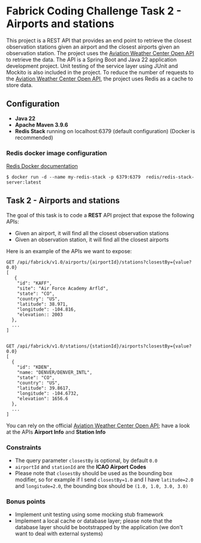 # Fabrick Coding Challenge Task 2 - Airports and stations

This project is a REST API that provides an end point to retrieve the closest observation stations given an airport and the closest airports given an observation station. The project uses the [Aviation Weather Center Open API](https://aviationweather.gov/data/api/) to retrieve the data. The API is a Spring Boot and Java 22 application development project. Unit testing of the service layer using JUnit and Mockito is also included in the project. To reduce the number of requests to the [Aviation Weather Center Open API](https://aviationweather.gov/data/api/#/Data/dataStationInfo), the project uses Redis as a cache to store data.

## Configuration

- **Java 22**
- **Apache Maven 3.9.6**
- **Redis Stack** running on localhost:6379 (default configuration) (Docker is recommended)

### Redis docker image configuration

[Redis Docker documentation](https://redis.io/learn/operate/orchestration/docker)

```shell
$ docker run -d --name my-redis-stack -p 6379:6379  redis/redis-stack-server:latest
```



## Task 2 - Airports and stations

The goal of this task is to code a **REST** API project that expose the following APIs:
* Given an airport, it will find all the closest observation stations
* Given an observation station, it will find all the closest airports

Here is an example of the APIs we want to expose:

```
GET /api/fabrick/v1.0/airports/{airportId}/stations?closestBy={value?0.0}
[
   {
    "id": "KAFF",
    "site": "Air Force Academy Arfld",
    "state": "CO",
    "country": "US",
    "latitude": 38.971,
    "longitude": -104.816,
    "elevation:: 2003
  },
  ...
]


GET /api/fabrick/v1.0/stations/{stationId}/airports?closestBy={value?0.0}
[
  {
    "id": "KDEN",
    "name: "DENVER/DENVER_INTL",
    "state": "CO",
    "country": "US",
    "latitude": 39.8617,
    "longitude": -104.6732,
    "elevation": 1656.6
  },
  ...
]
```

You can rely on the official [Aviation  Weather Center Open API](https://aviationweather.gov/data/api/); have a look at the APIs **Airport Info** and **Station Info**

### Constraints

* The query parameter ```closestBy``` is optional, by default ```0.0```
* ```airportId``` and ```stationId``` are the **ICAO Airport Codes**
* Please note that ```closestBy``` should be used as the bounding box modifier, so for example if I send ```closestBy=1.0``` and I have ```latitude=2.0``` and ```longitude=2.0```, the bounding box should be ```(1.0, 1.0, 3.0, 3.0)```

### Bonus points

* Implement unit testing using some mocking stub framework
* Implement a local cache or database layer; please note that the database layer should be bootstrapped by the application (we don't want to deal with external systems)

